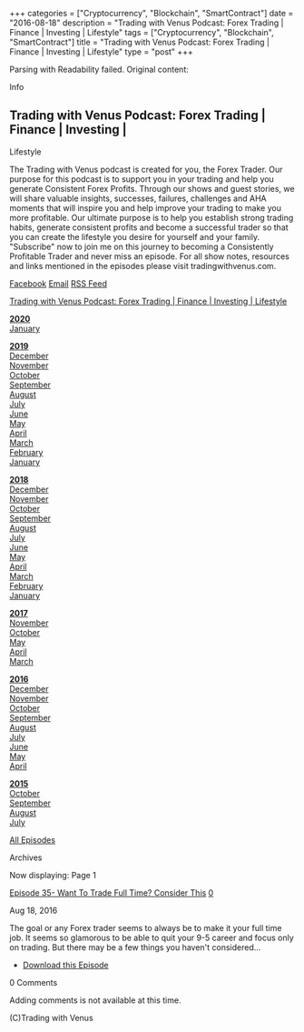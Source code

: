 +++
categories = ["Cryptocurrency", "Blockchain", "SmartContract"]
date = "2016-08-18"
description = "Trading with Venus Podcast: Forex Trading | Finance | Investing | Lifestyle"
tags = ["Cryptocurrency", "Blockchain", "SmartContract"]
title = "Trading with Venus Podcast: Forex Trading | Finance | Investing | Lifestyle"
type = "post"
+++

Parsing with Readability failed. Original content:

Info

## Trading with Venus Podcast: Forex Trading | Finance | Investing |
Lifestyle

The Trading with Venus podcast is created for you, the Forex Trader. Our
purpose for this podcast is to support you in your trading and help you
generate Consistent Forex Profits. Through our shows and guest stories,
we will share valuable insights, successes, failures, challenges and AHA
moments that will inspire you and help improve your trading to make you
more profitable. Our ultimate purpose is to help you establish strong
trading habits, generate consistent profits and become a successful
trader so that you can create the lifestyle you desire for yourself and
your family. "Subscribe" now to join me on this journey to becoming a
Consistently Profitable Trader and never miss an episode. For all show
notes, resources and links mentioned in the episodes please visit
tradingwithvenus.com.

[Facebook][1] [Email][2] [RSS Feed][3]

[Trading with Venus Podcast: Forex Trading | Finance | Investing |
Lifestyle][4]

**[2020][5]**  
[January][6]  
  

  

**[2019][7]**  
[December][8]  
[November][9]  
[October][10]  
[September][11]  
[August][12]  
[July][13]  
[June][14]  
[May][15]  
[April][16]  
[March][17]  
[February][18]  
[January][19]  
  

  

**[2018][20]**  
[December][21]  
[November][22]  
[October][23]  
[September][24]  
[August][25]  
[July][26]  
[June][27]  
[May][28]  
[April][29]  
[March][30]  
[February][31]  
[January][32]  
  

  

**[2017][33]**  
[November][34]  
[October][35]  
[May][36]  
[April][37]  
[March][38]  
  

  

**[2016][39]**  
[December][40]  
[November][41]  
[October][42]  
[September][43]  
[August][44]  
[July][45]  
[June][46]  
[May][47]  
[April][48]  
  

  

**[2015][49]**  
[October][50]  
[September][51]  
[August][52]  
[July][53]  
  

  

[All Episodes][4]

Archives

Now displaying: Page 1

[Episode 35- Want To Trade Full Time? Consider This][54] [0][55]

Aug 18, 2016

The goal or any Forex trader seems to always be to make it your full
time job. It seems so glamorous to be able to quit your 9-5 career and
focus only on trading. But there may be a few things you haven't
considered...

  * [Download this Episode][56]

0 Comments

Adding comments is not available at this time.

(C)Trading with Venus

   [1]: http://facebook.com/TradingwithVenus/ (Facebook)
   [2]: mailto:raman@tradingwithvenus.com (Email)
   [3]: http://tradingwithvenus.libsyn.com/rss (RSS Feed)
   [4]: /
   [5]: /2020
   [6]: /2020/01
   [7]: /2019
   [8]: /2019/12
   [9]: /2019/11
   [10]: /2019/10
   [11]: /2019/09
   [12]: /2019/08
   [13]: /2019/07
   [14]: /2019/06
   [15]: /2019/05
   [16]: /2019/04
   [17]: /2019/03
   [18]: /2019/02
   [19]: /2019/01
   [20]: /2018
   [21]: /2018/12
   [22]: /2018/11
   [23]: /2018/10
   [24]: /2018/09
   [25]: /2018/08
   [26]: /2018/07
   [27]: /2018/06
   [28]: /2018/05
   [29]: /2018/04
   [30]: /2018/03
   [31]: /2018/02
   [32]: /2018/01
   [33]: /2017
   [34]: /2017/11
   [35]: /2017/10
   [36]: /2017/05
   [37]: /2017/04
   [38]: /2017/03
   [39]: /2016
   [40]: /2016/12
   [41]: /2016/11
   [42]: /2016/10
   [43]: /2016/09
   [44]: /2016/08
   [45]: /2016/07
   [46]: /2016/06
   [47]: /2016/05
   [48]: /2016/04
   [49]: /2015
   [50]: /2015/10
   [51]: /2015/09
   [52]: /2015/08
   [53]: /2015/07
   [54]: https://tradingwithvenus.libsyn.com/episode-35-want-to-trade-full-time-consider-this
   [55]: https://tradingwithvenus.libsyn.com/episode-35-want-to-trade-full-time-consider-this#comments
   [56]: https://traffic.libsyn.com/secure/tradingwithvenus/Episode_35-_Want_to_Trade_Full_Time_Consider_This.mp3?dest-id=287641